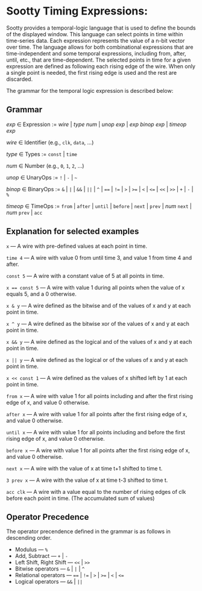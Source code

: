 
# Sootty Timing Expressions:

Sootty provides a temporal-logic language that is used to define the bounds of the displayed window. This language can select points in time within time-series data. Each expression represents the value of a n-bit vector over time. The language allows for both combinational expressions that are time-independent and some temporal expressions, including from, after, until, etc., that are time-dependent. The selected points in time for a given expression are defined as following each rising edge of the wire. When only a single point is needed, the first rising edge is used and the rest are discarded.

The grammar for the temporal logic expression is described below:

## Grammar
*exp* ∈ Expression := *wire* | *type* *num* | *unop* *exp* | *exp* *binop* *exp* | *timeop* *exp*

*wire* ∈ Identifier (e.g., `clk`, `data`, ...)

*type* ∈ Types := `const` | `time`

*num* ∈ Number (e.g., `0`, `1`, `2`, ...)

*unop* ∈ UnaryOps := `!` | `-` | `~`

*binop* ∈ BinaryOps := `&` | `|` | `&&` | `||` | `^` | `==` | `!=` | `>` | `>=` | `<` | `<=` | `<<` | `>>` | `+` | `-` | `%`  

*timeop* ∈ TimeOps := `from` | `after` | `until` | `before` | `next` | `prev` | *num* `next` | *num* `prev` | `acc`

## Explanation for selected examples

`x` — A wire with pre-defined values at each point in time.

`time 4` — A wire with value 0 from until time 3, and value 1 from time 4 and after.

`const 5` — A wire with a constant value of 5 at all points in time.

`x == const 5` — A wire with value 1 during all points when the value of x equals 5, and a 0 otherwise.

`x & y` — A wire defined as the bitwise and of the values of x and y at each point in time.

`x ^ y` — A wire defined as the bitwise xor of the values of x and y at each point in time.

`x && y` — A wire defined as the logical and of the values of x and y at each point in time.

`x || y` — A wire defined as the logical or of the values of x and y at each point in time.

`x << const 1` — A wire defined as the values of x shifted left by 1 at each point in time.

`from x` — A wire with value 1 for all points including and after the first rising edge of x, and value 0 otherwise.

`after x` — A wire with value 1 for all points after the first rising edge of x, and value 0 otherwise.

`until x` — A wire with value 1 for all points including and before the first rising edge of x, and value 0 otherwise.

`before x` — A wire with value 1 for all points after the first rising edge of x, and value 0 otherwise.

`next x` — A wire with the value of x at time t+1 shifted to time t.

`3 prev x` — A wire with the value of x at time t-3 shifted to time t.

`acc clk` — A wire with a value equal to the number of rising edges of clk before each point in time. (The accumulated sum of values)

## Operator Precedence

The operator precendence defined in the grammar is as follows in descending order.

- Modulus — `%`
- Add, Subtract — `+` | `-`
- Left Shift, Right Shift — `<<` | `>>`
- Bitwise operators — `&` | `|` | `^`
- Relational operators — `==` | `!=` | `>` | `>=` | `<` | `<=`
- Logical operators — `&&` | `||`